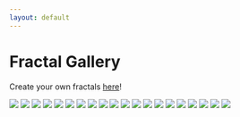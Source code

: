 ```yaml
---
layout: default
---
```


# Fractal Gallery

Create your own fractals [here](https://nathansolomon1678.github.io/fractals)!

![](Rachel%27s%20colorscheme.png)
![](faeryflower.png)
![](heart.png)
![](withering%20sanity.png)
![](adrenaline-inducing%20despair.png)
![](soul-suffocating%20sorrow.png)
![](glowy%20balloons.png)
![](shimmery%20dirt.png)
![](i%20am%20a%20dork.png)
![](porcelain%20galaxies.png)
![](zesty%20heartache.png)
![](tantalizing%20torment.png)
![](minty%20snowflake.png)
![](zvzvzvzvzvzvzvvzzzvzvzvzvzvzvzvvzzvzzvZVvzvv.png)
![](gourmet%20cabbage.png)
![](Phnglui%20mglwnafh%20Cthulhu%20Rlyeh%20wgahnagl%20fhtagn.png)
![](idk.png)
![](thing1.png)
![](thing2.png)
![](thing3%3F%3F%3F.png)
